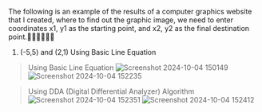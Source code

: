 The following is an example of the results of a computer graphics website that I created, where to find out the graphic image, we need to enter coordinates x1, y1 as the starting point, and x2, y2 as the final destination point.🧑🏻‍💻🧑🏻‍💻

1. (-5,5) and (2,1) Using Basic Line Equation
> Using Basic Line Equation
![Screenshot 2024-10-04 150149](https://github.com/user-attachments/assets/b26192d6-190e-4d48-a40a-51f278a6e8e8)
![Screenshot 2024-10-04 152235](https://github.com/user-attachments/assets/7ace67aa-f672-4dc4-ac25-b286442a2f95)

> Using DDA (Digital Differential Analyzer) Algorithm
![Screenshot 2024-10-04 152351](https://github.com/user-attachments/assets/f82e0722-fc16-4123-9f9d-3d632c836536)
![Screenshot 2024-10-04 152412](https://github.com/user-attachments/assets/f46dc948-632f-4cfa-a4ca-887cbb416b4a)
